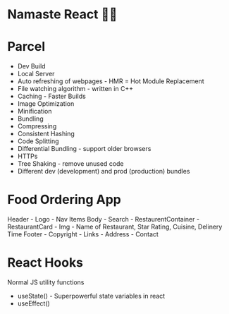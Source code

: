# Namaste React 🙏🏻

# Parcel

-   Dev Build
-   Local Server
-   Auto refreshing of webpages - HMR = Hot Module Replacement
-   File watching algorithm - written in C++
-   Caching - Faster Builds
-   Image Optimization
-   Minification
-   Bundling
-   Compressing
-   Consistent Hashing
-   Code Splitting
-   Differential Bundling - support older browsers
-   HTTPs
-   Tree Shaking - remove unused code
-   Different dev (development) and prod (production) bundles

# Food Ordering App

Header - Logo - Nav Items
Body - Search - RestaurentContainer - RestaurantCard - Img - Name of Restaurant, Star Rating, Cuisine, Delinery Time
Footer - Copyright - Links - Address - Contact

# React Hooks

Normal JS utility functions

-   useState() - Superpowerful state variables in react
-   useEffect()
